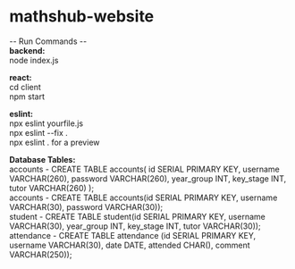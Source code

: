 # mathshub-website

-- Run Commands --\
**backend:** \
node index.js

**react:** \
cd client \
npm start

**eslint:** \
npx eslint yourfile.js \
npx eslint --fix .\
npx eslint . for a preview

**Database Tables:**\
accounts - CREATE TABLE accounts( id SERIAL PRIMARY KEY, username VARCHAR(260), password VARCHAR(260), year_group INT, key_stage INT, tutor VARCHAR(260) );  \
accounts - CREATE TABLE accounts(id SERIAL PRIMARY KEY, username VARCHAR(30), password VARCHAR(30));\
student - CREATE TABLE student(id SERIAL PRIMARY KEY, username VARCHAR(30), year_group INT, key_stage INT, tutor VARCHAR(30)); \
attendance - CREATE TABLE attendance (id SERIAL PRIMARY KEY, username VARCHAR(30), date DATE, attended CHAR(), comment VARCHAR(250));
